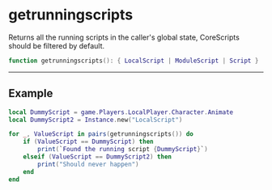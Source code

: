 # getrunningscripts

Returns all the running scripts in the caller's global state, CoreScripts should be filtered by default.

```lua
function getrunningscripts(): { LocalScript | ModuleScript | Script }
```

***

## Example

```lua
local DummyScript = game.Players.LocalPlayer.Character.Animate
local DummyScript2 = Instance.new("LocalScript")

for _, ValueScript in pairs(getrunningscripts()) do
    if (ValueScript == DummyScript) then
        print(`Found the running script {DummyScript}`)
    elseif (ValueScript == DummyScript2) then
        print("Should never happen")
    end
end
```
